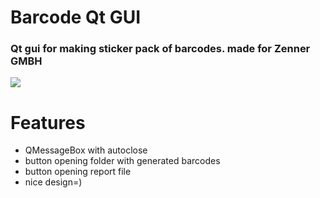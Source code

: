 # Barcode Qt GUI
### Qt gui for making sticker pack of barcodes. made for Zenner GMBH

<p align="left">
    <a href="https://www.python.org/" target="blank">
        <img src="https://img.shields.io/badge/Python-3776AB?style=for-the-badge&logo=python&logoColor=white" />
    </a>
</p>

# Features
* QMessageBox with autoclose
* button opening folder with generated barcodes
* button opening report file
* nice design=)

